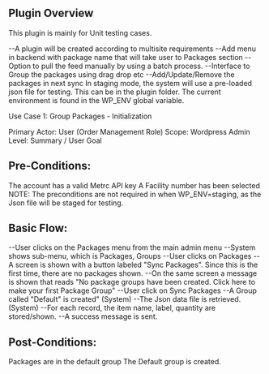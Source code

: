 Plugin Overview
----------------------

This plugin is mainly for Unit testing cases.

--A plugin will be created according to multisite requirements
--Add menu in backend with package name that will take user to Packages section
--Option to pull the feed manually by using a batch process.
--Interface to Group the packages using drag drop etc
--Add/Update/Remove the packages in next sync
In staging mode, the system will use a pre-loaded json file for testing. This can be in the plugin folder. The current environment is found in the WP_ENV global variable.

Use Case 1: Group Packages - Initialization

Primary Actor: User (Order Management Role) Scope: Wordpress Admin Level: Summary / User Goal

Pre-Conditions:
----------------

The account has a valid Metrc API key
A Facility number has been selected
NOTE: The preconditions are not required in when WP_ENV=staging, as the Json file will be staged for testing.

Basic Flow:
-------------

--User clicks on the Packages menu from the main admin menu
--System shows sub-menu, which is Packages, Groups
--User clicks on Packages
--A screen is shown with a button labeled "Sync Packages". Since this is the first time, there are no packages shown.
--On the same screen a message is shown that reads "No package groups have been created. Click here to make your first Package Group"
--User click on Sync Packages
--A Group called "Default" is created" (System)
--The Json data file is retrieved. (System)
--For each record, the item name, label, quantity are stored/shown.
--A success message is sent.

Post-Conditions:
-----------------

Packages are in the default group
The Default group is created.
